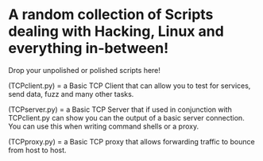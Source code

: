 # A random collection of Scripts dealing with Hacking, Linux and everything in-between!

Drop your unpolished or polished scripts here!

(TCPclient.py) = a Basic TCP Client that can allow you to test for services, send data, fuzz and many other tasks.

(TCPserver.py) = a Basic TCP Server that if used in conjunction with TCPclient.py can show you can the output of a basic server connection. You can use this when writing command shells or a proxy.

(TCPproxy.py) = a Basic TCP proxy that allows forwarding traffic to bounce from host to host. 



